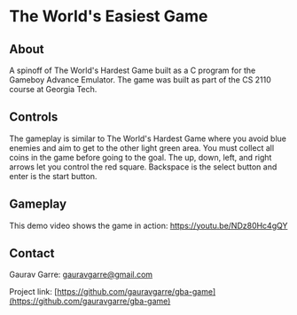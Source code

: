 # The World's Easiest Game

## About
A spinoff of The World's Hardest Game built as a C program for the Gameboy Advance Emulator. The game was built as part of the CS 2110 course at Georgia Tech.

## Controls
The gameplay is similar to The World's Hardest Game where you avoid blue enemies and aim to get to the other light green area. You must collect all coins in the game before going to the goal. The up, down, left, and right arrows let you control the red square. Backspace is the select button and enter is the start button.

## Gameplay
This demo video shows the game in action: https://youtu.be/NDz80Hc4gQY

## Contact
Gaurav Garre: [gauravgarre@gmail.com](mailto:gauravgarre@gmail.com)

Project link: [https://github.com/gauravgarre/gba-game](https://github.com/gauravgarre/gba-game)
